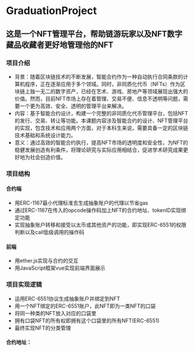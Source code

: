 # GraduationProject
## 这是一个NFT管理平台，帮助链游玩家以及NFT数字藏品收藏者更好地管理他的NFT
### 项目介绍
- 背景：随着区块链技术的不断发展，智能合约作为一种自动执行合同条款的计算机程序，正在逐渐应用于多个领域。同时，非同质化代币（NFTs）作为区块链上独一无二的数字资产，已经在艺术、游戏、房地产等领域展现出强大的价值。然而，目前NFT市场上存在着管理、交易不便、信息不透明等问题，需要一个更为高效、安全、透明的管理平台来解决。
- 内容：基于智能合约设计，构建一个完整的非同质化代币管理平台，包括NFT的发行、交易、转让等功能。本课题内容涉及智能合约的设计、NFT管理平台的实现，包含技术和应用两个方面，对于本科生来说，需要具备一定的区块链技术基础和系统设计能力。
- 意义：通过高效的智能合约执行，提高NFT市场的透明度和安全性，为NFT的稳健发展创造有利条件，将理论研究与实际应用相结合，促进学术研究成果更好地为社会创造价值。
### 项目结构
#### 合约端
- 用ERC-1167最小代理标准去生成抽象账户的代理以节省gas
- 通过ERC-1167在传入的opcode操作码加上NFT的合约地址、tokenID实现绑定功能
- 实现抽象账户转移和接受以太币或其他资产的功能，即实现ERC-6551的权限判断以及call低级调用的操作码
#### 前端
- 用ether.js实现与合约的交互
- 用JavaScript框架vue实现前端界面展示
### 项目实现逻辑
- 运用ERC-6551协议生成抽象账户并绑定到NFT
- 用一个NFT绑定的ERC-6551账户，此NFT即为一类NFT的口袋
- 将同一种类的NFT放入对应的口袋里
- 拥有口袋NFT的所有权即拥有这个口袋里的所有NFT(ERC-6551)
- 最终实现NFT的分类管理

#### 合约地址：

